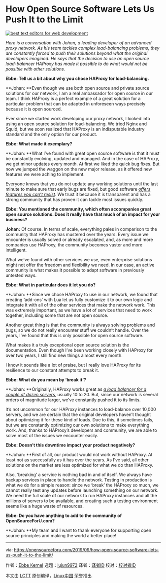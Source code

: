 [#]: collector: (lujun9972)
[#]: translator: ( )
[#]: reviewer: ( )
[#]: publisher: ( )
[#]: url: ( )
[#]: subject: (How Open Source Software Lets Us Push It to the Limit)
[#]: via: (https://opensourceforu.com/2019/09/how-open-source-software-lets-us-push-it-to-the-limit/)
[#]: author: (Ebbe Kernel https://opensourceforu.com/author/ebbe-kernel/)

How Open Source Software Lets Us Push It to the Limit
======

[![best text editors for web development][1]][2]

_Here is a conversation with Johan, a leading developer of an advanced proxy network. As his team tackles complex load-balancing problems, they are constantly forced to push their solutions beyond what the original developers imagined. He says that the decision to use an open source load-balancer HAProxy has made it possible to do what would not be possible with other solutions._

**Ebbe: Tell us a bit about why you chose HAProxy for load-balancing.**

**Johan: **Even though we use both open source and private source solutions for our network, I am a real ambassador for open source in our team. I think HAProxy is a perfect example of a great solution for a particular problem that can be adapted in unforeseen ways precisely because it is open sourced.

Ever since we started work developing our proxy network, I looked into using an open source solution for load-balancing. We tried Nginx and Squid, but we soon realized that HAProxy is an indisputable industry standard and the only option for our product.

**Ebbe: What made it exemplary?**

**Johan: **What I’ve found with great open source software is that it must be constantly evolving, updated and managed. And in the case of HAProxy, we get minor updates every month. At first we liked the quick bug fixes. But now we jumped the waggon on the new major release, as it offered new features we were aching to implement.

Everyone knows that you do not update any working solutions until the last minute to make sure that early bugs are fixed, but good software [_offers features you can’t resist_][3]. We trust it because it is transparent and has a strong community that has proven it can tackle most issues quickly.

**Ebbe: You mentioned the community, which often accompanies great open source solutions. Does it really have that much of an impact for your business?**

**Johan:** Of course. In terms of scale, everything pales in comparison to the community that HAProxy has mustered over the years. Every issue we encounter is usually solved or already escalated, and, as more and more companies use HAProxy, the community becomes vaster and more intelligent.

What we’ve found with other services we use, even enterprise solutions might not offer the freedom and flexibility we need. In our case, an active community is what makes it possible to adapt software in previously untested ways.

**Ebbe: What in particular does it let you do?**

**Johan: **Since we chose HAProxy to use in our network, we found that creating ‘add-ons’ with Lua let us fully customize it to our own logic and integrate it with all of the other services that make the network work. This was extremely important, as we have a lot of services that need to work together, including some that are not open source.

Another great thing is that the community is always solving problems and bugs, so we do not really encounter stuff we couldn’t handle. Over the years, I’ve found that this is only possible for open source software.

What makes it a truly exceptional open source solution is the documentation. Even though I’ve been working closely with HAProxy for over two years, I still find new things almost every month.

I know it sounds like a lot of praise, but I really love HAProxy for its resilience to our constant attempts to break it.

**Ebbe: What do you mean by ‘break it’?**

**Johan: **Originally, HAProxy works great as [_a load balancer for a couple of dozen servers_][4], usually 10 to 20. But, since our network is several orders of magnitude larger, we’ve constantly pushed it to its limits.

It’s not uncommon for our HAProxy instances to load-balance over 10,000 servers, and we are certain that the original developers haven’t thought about optimizing it for these kind of loads. Due to this, it sometimes fails, but we are constantly optimizing our own solutions to make everything work. And, thanks to HAProxy’s developers and community, we are able to solve most of the issues we encounter easily.

**Ebbe: Doesn’t this downtime impact your product negatively?**

**Johan: **First of all, our product would not work without HAProxy. At least not as successfully as it has over the years. As I’ve said, all other solutions on the market are less optimized for what we do than HAProxy.

Also, ‘breaking’ a service is nothing bad in and of itself. We always have backup services in place to handle the network. Testing in production is what we do for a simple reason: since we ‘break’ the HAProxy so much, we cannot really test any updates before launching something on our network. We need the full scale of our network to run HAProxy instances and all the millions of servers to be available, and creating such a testing environment seems like a huge waste of resources.

**Ebbe: Do you have anything to add to the community of OpenSourceForU.com?**

**Johan: **My team and I want to thank everyone for supporting open source principles and making the world a better place!

--------------------------------------------------------------------------------

via: https://opensourceforu.com/2019/09/how-open-source-software-lets-us-push-it-to-the-limit/

作者：[Ebbe Kernel][a]
选题：[lujun9972][b]
译者：[译者ID](https://github.com/译者ID)
校对：[校对者ID](https://github.com/校对者ID)

本文由 [LCTT](https://github.com/LCTT/TranslateProject) 原创编译，[Linux中国](https://linux.cn/) 荣誉推出

[a]: https://opensourceforu.com/author/ebbe-kernel/
[b]: https://github.com/lujun9972
[1]: https://i2.wp.com/opensourceforu.com/wp-content/uploads/2017/07/developer-blog.jpg?resize=696%2C433&ssl=1 (text editor)
[2]: https://i2.wp.com/opensourceforu.com/wp-content/uploads/2017/07/developer-blog.jpg?fit=750%2C467&ssl=1
[3]: https://smartproxy.com/what-is-a-proxy
[4]: https://opensourceforu.com/2016/09/github-open-sources-internal-load-balancer/
